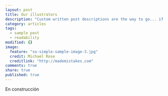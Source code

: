 ```yaml
---
layout: post
title: Our illustrators
description: "Custom written post descriptions are the way to go... if you're not lazy."
category: articles
tags: 
  - sample post
  - readability
modified: {}
image: 
  feature: "so-simple-sample-image-3.jpg"
  credit: Michael Rose
  creditlink: "http://mademistakes.com"
comments: true
share: true
published: true
---
```


 En construcción